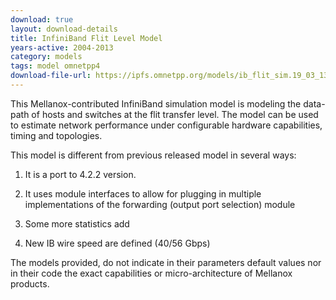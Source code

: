 ```yaml
---
download: true
layout: download-details
title: InfiniBand Flit Level Model
years-active: 2004-2013
category: models
tags: model omnetpp4
download-file-url: https://ipfs.omnetpp.org/models/ib_flit_sim.19_03_13.tgz
---
```


This Mellanox-contributed InfiniBand simulation model is modeling the data-path
of hosts and switches at the flit transfer level. The model can be used to
estimate network performance under configurable hardware capabilities, timing
and topologies.

This model is different from previous released model in several ways:

1. It is a port to 4.2.2 version.

2. It uses module interfaces to allow for plugging in multiple implementations
   of the forwarding (output port selection) module

3. Some more statistics add

4. New IB wire speed are defined (40/56 Gbps)

The models provided, do not indicate in their parameters default values nor in
their code the exact capabilities or micro-architecture of Mellanox products.

